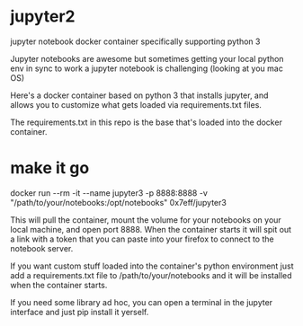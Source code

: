 # jupyter2
jupyter notebook docker container specifically supporting python 3

Jupyter notebooks are awesome but sometimes getting your local python env in sync to work a jupyter notebook is challenging (looking at you mac OS)

Here's a docker container based on python 3 that installs jupyter, and allows you to customize what gets loaded via requirements.txt files.

The requirements.txt in this repo is the base that's loaded into the docker container.

# make it go

docker run --rm -it --name jupyter3 -p 8888:8888  -v "/path/to/your/notebooks:/opt/notebooks" 0x7eff/jupyter3

This will pull the container, mount the volume for your notebooks on your local machine, and open port 8888. When the container starts it will spit out a link with a token that you can paste into your firefox to connect to the notebook server.

If you want custom stuff loaded into the container's python environment just add a requirements.txt file to /path/to/your/notebooks and it will be installed when the container starts.

If you need some library ad hoc, you can open a terminal in the jupyter interface and just pip install it yerself.